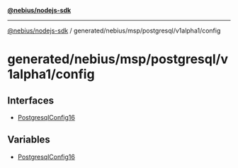 [**@nebius/nodejs-sdk**](../../../../../../README.md)

---

[@nebius/nodejs-sdk](../../../../../../README.md) / generated/nebius/msp/postgresql/v1alpha1/config

# generated/nebius/msp/postgresql/v1alpha1/config

## Interfaces

- [PostgresqlConfig16](interfaces/PostgresqlConfig16.md)

## Variables

- [PostgresqlConfig16](variables/PostgresqlConfig16.md)
